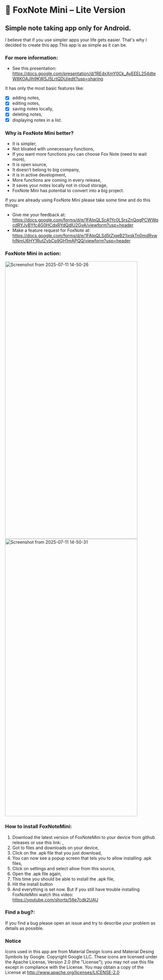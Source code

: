 # 🦊 FoxNote Mini – Lite Version

## Simple note taking app only for Android.

I believe that if you use simpler apps your life gets easier. That's why I decided to create this app.This app is as simple as it can be.

### For more information:
- See this presentation: https://docs.google.com/presentation/d/1REdxXmY0Ck_AyEEEL254dteW8KOAJIh9KWSJ5LrtQDU/edit?usp=sharing

It has only the most basic features like:
- [x] adding notes,
- [x] editing notes,
- [x] saving notes locally,
- [x] deleting notes,
- [x] displaying notes in a list.

### Why is FoxNote Mini better?
- It is simpler, 
- Not bloated with unnecessary functions, 
- If you want more functions you can choose Fox Note (need to wait more), 
- It is open source, 
- It doesn’t belong to big company, 
- It is in active development, 
- More functions are coming in every release, 
- It saves your notes locally not in cloud storage, 
- FoxNote Mini has potential to convert into a big project.

If you are already using FoxNote Mini please take some time and do this things:
- Give me your feedback at: https://docs.google.com/forms/d/e/1FAIpQLScA1Yc0LSrsZnQqgPCWWqcdRYJvBYfc4G0HCdxRYdQdIU2GvA/viewform?usp=header
- Make a feature request for FoxNote at: https://docs.google.com/forms/d/e/1FAIpQLSd5tZjqeB21jxskTn0mdRvwhINmU6HY1RutZybCp9GH1mAPQQ/viewform?usp=header

### FoxNote Mini in action:
<img width="432" height="906" alt="Screenshot from 2025-07-11 14-50-26" src="https://github.com/user-attachments/assets/f4c7f774-4eb2-44e7-bc40-b613429510f0" />
<img width="432" height="906" alt="Screenshot from 2025-07-11 14-50-31" src="https://github.com/user-attachments/assets/26187bb9-bebe-47d5-aad1-ef887d4baf3b" />


### How to install FoxNoteMini:
1. Download the latest version of FoxNoteMini to your device from github releases or use this link: ,
2. Got to files and downloads on your device,
3. Click on the .apk file that you just download,
4. You can now see a popup screen that tels you to allow installing .apk files,
5. Click on settings and select allow from this source,
6. Open the .apk file again,
7. This time you should be able to install the .apk file,
8. Hit the install button
9. And everything is set now.
But if you still have trouble installing FoxNoteMini watch this video: https://youtube.com/shorts/56e7cdk2UAU

### Find a bug?:
If you find a bug please open an issue and try to describe your problem as details as possible.

### Notice
Icons used in this app are from Material Design Icons and Material Desing Symbols by Google.
        Copyright Google LLC.
        These icons are licensed under the Apache License, Version 2.0 (the "License");
        you may not use this file except in compliance with the License.
        You may obtain a copy of the License at
        http://www.apache.org/licenses/LICENSE-2.0
